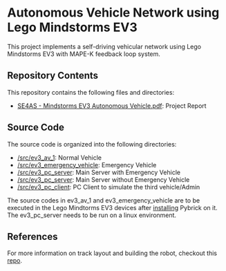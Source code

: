 # Autonomous Vehicle Network using Lego Mindstorms EV3
This project implements a self-driving vehicular network using Lego Mindstorms EV3 with MAPE-K feedback loop system. 

## Repository Contents

This repository contains the following files and directories:

- [SE4AS - Mindstorms EV3 Autonomous Vehicle.pdf](SE4AS%20-%20Mindstorms%20EV3%20Autonomous%20Vehicle.pdf): Project Report

## Source Code

The source code is organized into the following directories:

- [/src/ev3_av_1](/src/ev3_av_1): Normal Vehicle
- [/src/ev3_emergency_vehicle](/src/ev3_emergency_vehicle): Emergency Vehicle
- [/src/ev3_pc_server](/src/ev3_pc_server_emergency): Main Server with Emergency Vehicle
- [/src/ev3_pc_server](/src/ev3_pc_server_normal): Main Server without Emergency Vehicle
- [/src/ev3_pc_client](/src/ev3_pc_client): PC Client to simulate the third vehicle/Admin

The source codes in ev3_av_1 and ev3_emergency_vehicle are to be executed in the Lego Mindtorms EV3 devices after [installing](https://pybricks.com/install/mindstorms-ev3/installation/) Pybrick on it. The ev3_pc_server needs to be run on a linux environment.

## References

For more information on track layout and building the robot, checkout this [repo](https://github.com/KAIST-SE-Lab/Platooning-LEGOs).


